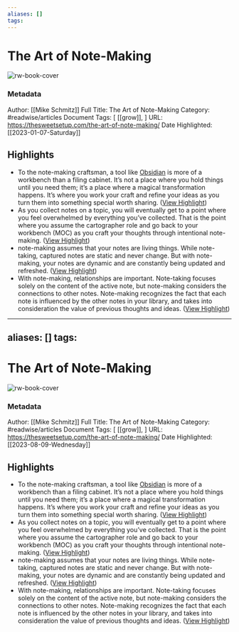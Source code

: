 ```yaml
---
aliases: []
tags:
---
```

# The Art of Note-Making

![rw-book-cover](https://thesweetsetup.com/wp-content/uploads/2021/05/notemaking.jpg)
### Metadata
Author: [[Mike Schmitz]]
Full Title: The Art of Note-Making
Category: #readwise/articles
Document Tags: [ [[grow]], ]
URL: https://thesweetsetup.com/the-art-of-note-making/
Date Highlighted: [[2023-01-07-Saturday]]

## Highlights
- To the note-making craftsman, a tool like [Obsidian](https://obsidian.md) is more of a workbench than a filing cabinet. It’s not a place where you hold things until you need them; it’s a place where a magical transformation happens. It’s where you work your craft and refine your ideas as you turn them into something special worth sharing. ([View Highlight](https://read.readwise.io/read/01gn8t4f2ttjqgkfe8d3gqrvq6))
- As you collect notes on a topic, you will eventually get to a point where you feel overwhelmed by everything you’ve collected. That is the point where you assume the cartographer role and go back to your workbench (MOC) as you craft your thoughts through intentional note-making. ([View Highlight](https://read.readwise.io/read/01gn8tgcfm9aw6zbd4mabs4ggx))
- note-making assumes that your notes are living things. While note-taking, captured notes are static and never change. But with note-making, your notes are dynamic and are constantly being updated and refreshed. ([View Highlight](https://read.readwise.io/read/01gn8tfhfr6c3tgxhh7f8x23mf))
- With note-making, relationships are important. Note-taking focuses solely on the content of the active note, but note-making considers the connections to other notes. Note-making recognizes the fact that each note is influenced by the other notes in your library, and takes into consideration the value of previous thoughts and ideas. ([View Highlight](https://read.readwise.io/read/01gn8tnh98caencjeyhhsjs40k))
---
aliases: []
tags:
---
# The Art of Note-Making

![rw-book-cover](https://thesweetsetup.com/wp-content/uploads/2021/05/notemaking.jpg)
### Metadata
Author: [[Mike Schmitz]]
Full Title: The Art of Note-Making
Category: #readwise/articles
Document Tags: [ [[grow]], ]
URL: https://thesweetsetup.com/the-art-of-note-making/
Date Highlighted: [[2023-08-09-Wednesday]]

## Highlights
- To the note-making craftsman, a tool like [Obsidian](https://obsidian.md) is more of a workbench than a filing cabinet. It’s not a place where you hold things until you need them; it’s a place where a magical transformation happens. It’s where you work your craft and refine your ideas as you turn them into something special worth sharing. ([View Highlight](https://read.readwise.io/read/01gn8t4f2ttjqgkfe8d3gqrvq6))
- As you collect notes on a topic, you will eventually get to a point where you feel overwhelmed by everything you’ve collected. That is the point where you assume the cartographer role and go back to your workbench (MOC) as you craft your thoughts through intentional note-making. ([View Highlight](https://read.readwise.io/read/01gn8tgcfm9aw6zbd4mabs4ggx))
- note-making assumes that your notes are living things. While note-taking, captured notes are static and never change. But with note-making, your notes are dynamic and are constantly being updated and refreshed. ([View Highlight](https://read.readwise.io/read/01gn8tfhfr6c3tgxhh7f8x23mf))
- With note-making, relationships are important. Note-taking focuses solely on the content of the active note, but note-making considers the connections to other notes. Note-making recognizes the fact that each note is influenced by the other notes in your library, and takes into consideration the value of previous thoughts and ideas. ([View Highlight](https://read.readwise.io/read/01gn8tnh98caencjeyhhsjs40k))

